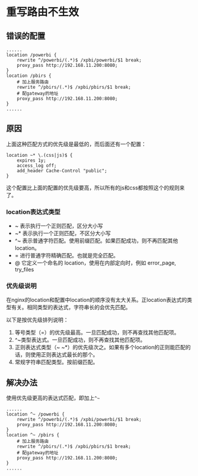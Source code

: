 # 重写路由不生效

## 错误的配置    

    ......
    location /powerbi {
        rewrite ^/powerbi/(.*)$ /xpbi/powerbi/$1 break;
        proxy_pass http://192.168.11.200:8080;
    }
    location /pbirs {
        # 加上服务路由
        rewrite ^/pbirs/(.*)$ /xpbi/pbirs/$1 break;
        # 配gateway的地址
        proxy_pass http://192.168.11.200:8080;
    }
    ......

## 原因

上面这种匹配方式的优先级是最低的，而后面还有一个配置：

```
location ~* \.(css|js)$ {
    expires 1y;
    access_log off;
    add_header Cache-Control "public";
}
```

这个配置比上面的配置的优先级要高，所以所有的js和css都按照这个的规则来了。

### location表达式类型

- ~ 表示执行一个正则匹配，区分大小写
- ~* 表示执行一个正则匹配，不区分大小写
- ^~ 表示普通字符匹配。使用前缀匹配。如果匹配成功，则不再匹配其他location。
- = 进行普通字符精确匹配。也就是完全匹配。
- @ 它定义一个命名的 location，使用在内部定向时，例如 error_page, try_files

### 优先级说明

在nginx的location和配置中location的顺序没有太大关系。正location表达式的类型有关。相同类型的表达式，字符串长的会优先匹配。

以下是按优先级排列说明：

1. 等号类型（=）的优先级最高。一旦匹配成功，则不再查找其他匹配项。
2. ^~类型表达式。一旦匹配成功，则不再查找其他匹配项。
3. 正则表达式类型（~ ~*）的优先级次之。如果有多个location的正则能匹配的话，则使用正则表达式最长的那个。
4. 常规字符串匹配类型。按前缀匹配。

## 解决办法

使用优先级更高的表达式匹配，即加上`^~`

```
......
location ^~ /powerbi {
    rewrite ^/powerbi/(.*)$ /xpbi/powerbi/$1 break;
    proxy_pass http://192.168.11.200:8080;
}
location ^~ /pbirs {
    # 加上服务路由
    rewrite ^/pbirs/(.*)$ /xpbi/pbirs/$1 break;
    # 配gateway的地址
    proxy_pass http://192.168.11.200:8080;
}
......
```

